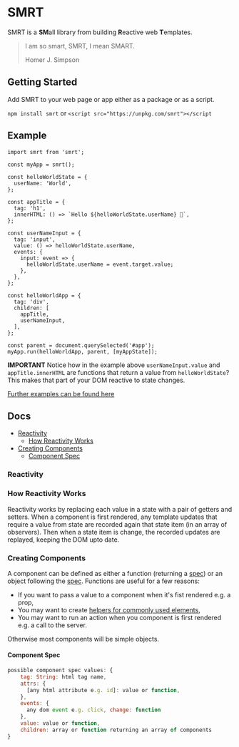 # SMRT

SMRT is a **SM**all library from building **R**eactive web **T**emplates.

> I am so smart, SMRT, I mean SMART.
>
> Homer J. Simpson

## Getting Started

Add SMRT to your web page or app either as a package or as a script.

`npm install smrt` or `<script src="https://unpkg.com/smrt"></script`

## Example
```
import smrt from 'smrt';

const myApp = smrt();

const helloWorldState = {
  userName: 'World',
};

const appTitle = {
  tag: 'h1',
  innerHTML: () => `Hello ${helloWorldState.userName} 👋`,
};

const userNameInput = {
  tag: 'input',
  value: () => helloWorldState.userName,
  events: {
    input: event => {
      helloWorldState.userName = event.target.value;
    },
  },
};

const helloWorldApp = {
  tag: 'div',
  children: [
    appTitle,
    userNameInput,
  ],
};

const parent = document.querySelected('#app');
myApp.run(helloWorldApp, parent, [myAppState]);
```

**IMPORTANT** Notice how in the example above `userNameInput.value` and `appTitle.innerHTML` are functions that return a value from `helloWorldState`? This makes that part of your DOM reactive to state changes.

[Further examples can be found here](https://github.com/jjohnson1994/smrt/tree/master/examples)

## Docs

- [Reactivity](#reactivity)
  - [How Reactivity Works](#how-reactivity-works)
- [Creating Components](#creating-components)
  - [Component Spec](#component-spec)

### Reactivity

### How Reactivity Works
Reactivity works by replacing each value in a state with a pair of getters and setters. When a component is first rendered, any template updates that require a value from state are recorded again that state item (in an array of observers). Then when a state item is change, the recorded updates are replayed, keeping the DOM upto date.

### Creating Components
A component can be defined as either a function (returning a [spec](#component-spec)) or an object following the [spec](component-spec). Functions are useful for a few reasons:
- If you want to pass a value to a component when it's fist rendered e.g. a prop,
- You may want to create [helpers for commonly used elements](https://github.com/jjohnson1994/smrt/blob/master/examples/common-elements.js),
- You may want to run an action when you component is first rendered e.g. a call to the server.

Otherwise most components will be simple objects.

#### Component Spec
``` javascript
possible component spec values: {
    tag: String: html tag name,
    attrs: {
      [any html attribute e.g. id]: value or function,
    },
    events: {
      any dom event e.g. click, change: function
    },
    value: value or function,
    children: array or function returning an array of components
}
```
